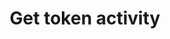 ---
title: Get token activity
excerpt: >-
  The method returns activity status of the mobile token: {"active":true} or
  {"active":false}.
api:
  file: yespoio.json
  operationId: getTokenActivated
deprecated: false
hidden: false
metadata:
  title: ''
  description: ''
  robots: index
next:
  description: ''
---